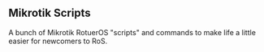 ## Mikrotik Scripts

A bunch of Mikrotik RotuerOS "scripts" and commands to make life a little easier for newcomers to RoS.
